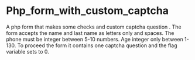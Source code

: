 # Php_form_with_custom_captcha
A php form that makes some checks and custom captcha question .
The form accepts the name and last name as letters only and spaces.
The phone must be integer between 5-10 numbers.
Age integer only between 1-130.
To proceed the form it contains one captcha question and the flag variable sets to 0.
